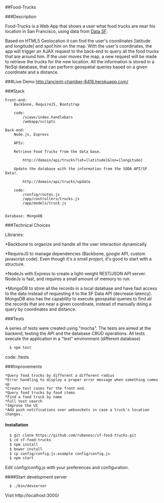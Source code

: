 
##Food-Trucks

###Description

Food-Trucks is a Web App that shows a user what food trucks are near his location in San Francisco, using data from [Data SF](https://data.sfgov.org/Permitting/Mobile-Food-Facility-Permit/rqzj-sfat). 

Based on HTML5 Geolocation it can find the user's coordinates [latitude and longitude] and spot him on the map. With the user's coordinates, the app will trigger an AJAX request to the back-end to query all the food trucks that are around him. If the user moves the map, a new request will be made to retrieve the trucks for the new location. All the information is stored in a NoSql database, that can perform geospatial queries based on a given coordinate and a distance.

###Live Demo
http://ancient-chamber-8416.herokuapp.com/

###Stack

	Front-end:  
		Backbone, RequireJS, Bootstrap

		code: 
			/views/index.handlebars
			/webapp/scripts

	Back-end: 
		Node.js, Express
		
		APIs:

		Retrieve Food Trucks from the data base.

			http://domain/api/trucks?lat=[latitude]&lon=[longitude]
		
		Update the database with the information from the SODA API(SF Data). 

			http://domain/api/trucks/update

		code: 
			/config/routes.js
			/app/controllers/trucks.js
			/app/models/truck.js


	Database: MongoDB

###Technical Choices

Libraries:

*Backbone to organize and handle all the user interaction dynamically.  

*RequireJS to manage dependencies (Backbone, google API, custom javascript code). Even though it's a small project, it's good to start with a structure.

*NodeJs with Express to create a light-weight REST/JSON API server. NodeJs is fast, and requires a small amount of memory to run.

*MongoDB to store all the records in a local database and have fast access to the data instead of requesting it to the SF Data API (decrease latency). MongoDB also has the capability to execute geospatial queries to find all the records that are near a given coordinate, instead of manually doing a query by coordinates and distance.


###Tests

A series of tests were created using "mocha". The tests are aimed at the backend, testing the API and the database CRUD operations. All tests execute the application in a "test" environment (different database)

```bash
  $ npm test
```
code: /tests

###Improvements

	*Query food trucks by different a different radius
	*Error handling to display a proper error message when something comes up
	*Create test cases for the front end.
	*Query food trucks by food items
	*Find a food truck by name
	*Full text search
	*Improve the UI
	*Add push notifications over websockets in case a truck's location changes.

#### Installation
```bash
  $ git clone https://github.com/rubenesc/sf-food-trucks.git
  $ cd sf-food-trucks
  $ npm install
  $ bower install
  $ cp config/config.js.example config/config.js
  $ npm start
```
Edit config/config.js with your preferences and configuration.

####Start development server
```bash
  $ ./bin/devserver
```

Visit http://localhost:3000/
